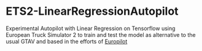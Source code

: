 # ETS2-LinearRegressionAutopilot
Experimental Autopilot with Linear Regression on Tensorflow using European Truck Simulator 2 to train and test the model as alternative to the usual GTAV and based in the efforts of [Europilot](https://github.com/marsauto/europilot)
